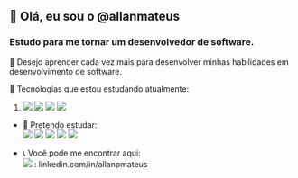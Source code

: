 <h2>👋 Olá, eu sou o @allanmateus</h2>
<h3>Estudo para me tornar um desenvolvedor de software.</h3>
 👀 Desejo aprender cada vez mais para desenvolver
     minhas habilidades em desenvolvimento de software.<br>
     
 🌱 Tecnologias que estou estudando atualmente:<br>
   <ul style="list-style:unstyled;">
     <li>
         <img src="https://img.shields.io/badge/HTML-239120?style=for-the-badge&logo=html5&logoColor=white" />
         <img src="https://img.shields.io/badge/css3-%231572B6.svg?style=for-the-badge&logo=css3&logoColor=white"/>
         <img src="https://img.shields.io/badge/javascript-%23323330.svg?style=for-the-badge&logo=javascript&logoColor=%23F7DF1E"/> 
         <img src="https://img.shields.io/badge/bootstrap-%23563D7C.svg?style=for-the-badge&logo=bootstrap&logoColor=white"/>
      </li>
   </ul>
     
     
- 🔮 Pretendo estudar: <br>
    <img src="https://img.shields.io/badge/AngularJS-E23237?style=for-the-badge&logo=angularjs&logoColor=white" /> 
    <img src="https://img.shields.io/badge/React-20232A?style=for-the-badge&logo=react&logoColor=61DAFB" /> 
    <img src="https://img.shields.io/badge/Vue.js-35495E?style=for-the-badge&logo=vue.js&logoColor=4FC08D"/> 
    <img src="https://img.shields.io/badge/Microsoft_SQL_Server-CC2927?style=for-the-badge&logo=microsoft-sql-server&logoColor=white"/>
    <img src="https://img.shields.io/badge/.NET-5C2D91?style=for-the-badge&logo=.net&logoColor=white"/>
    
- 📞 Você pode me encontrar aqui: <br>
  <img src="https://img.shields.io/badge/LinkedIn-0077B5?style=for-the-badge&logo=linkedin&logoColor=white" /> : linkedin.com/in/allanpmateus <br>



<!---
allanmateus/allanmateus is a ✨ special ✨ repository because its `README.md` (this file) appears on your GitHub profile.
You can click the Preview link to take a look at your changes.
---!>
